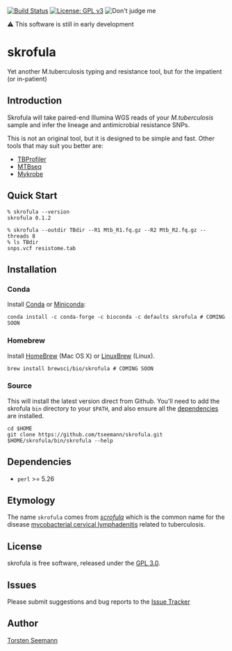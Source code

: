 [![Build Status](https://travis-ci.org/tseemann/skrofula.svg?branch=master)](https://travis-ci.org/tseemann/skrofula)
[![License: GPL v3](https://img.shields.io/badge/License-GPL%20v3-blue.svg)](https://www.gnu.org/licenses/gpl-3.0)
![Don't judge me](https://img.shields.io/badge/Language-Perl_5-steelblue.svg)

:warning: This software is still in early development

# skrofula

Yet another M.tuberculosis typing and resistance tool, but for the impatient
(or in-patient)

## Introduction

Skrofula will take paired-end Illumina WGS reads of your
_M.tuberculosis_ sample and infer the lineage and 
antimicrobial resistance SNPs.

This is not an original tool, but it is designed to be simple and fast.
Other tools that may suit you better are:

* [TBProfiler](https://github.com/jodyphelan/TBProfiler)
* [MTBseq](https://github.com/ngs-fzb/MTBseq_source)
* [Mykrobe](https://github.com/Mykrobe-tools/mykrobe)

## Quick Start

```
% skrofula --version
skrofula 0.1.2

% skrofula --outdir TBdir --R1 Mtb_R1.fq.gz --R2 Mtb_R2.fq.gz --threads 8
% ls TBdir
snps.vcf resistome.tab
```

## Installation

### Conda
Install [Conda](https://conda.io/docs/) or [Miniconda](https://conda.io/miniconda.html):
```
conda install -c conda-forge -c bioconda -c defaults skrofula # COMING SOON
```

### Homebrew
Install [HomeBrew](http://brew.sh/) (Mac OS X) or [LinuxBrew](http://linuxbrew.sh/) (Linux).
```
brew install brewsci/bio/skrofula # COMING SOON
```

### Source
This will install the latest version direct from Github.
You'll need to add the skrofula `bin` directory to your `$PATH`,
and also ensure all the [dependencies](#Dependencies) are installed.
```
cd $HOME
git clone https://github.com/tseemann/skrofula.git
$HOME/skrofula/bin/skrofula --help
```

## Dependencies

* `perl` >= 5.26

## Etymology

The name `skrofula` comes from
[_scrofula_](https://en.wiktionary.org/wiki/scrofula)
which is the common name for the disease
[mycobacterial cervical lymphadenitis](https://en.wikipedia.org/wiki/Mycobacterial_cervical_lymphadenitis)
related to tuberculosis.

## License

skrofula is free software, released under the
[GPL 3.0](https://raw.githubusercontent.com/tseemann/skrofula/master/LICENSE).

## Issues

Please submit suggestions and bug reports to the
[Issue Tracker](https://github.com/tseemann/skrofula/issues)

## Author

[Torsten Seemann](https://twitter.com/torstenseemann)
